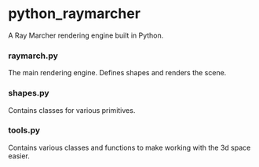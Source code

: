 # python_raymarcher
A Ray Marcher rendering engine built in Python.

### raymarch.py
The main rendering engine. Defines shapes and renders the scene.

### shapes.py
Contains classes for various primitives.

### tools.py
Contains various classes and functions to make working with the 3d space easier.